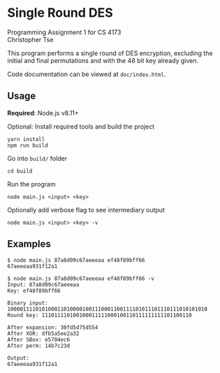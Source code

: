 # Single Round DES

Programming Assignment 1 for CS 4173  
Christopher Tse

This program performs a single round of DES encryption, excluding the initial and final permutations and with the 48 bit key already given.

Code documentation can be viewed at `doc/index.html`.

## Usage
**Required**: Node.js v8.11+

Optional: Install required tools and build the project
```
yarn install
npm run build
```

Go into `build/` folder
```
cd build
```

Run the program
```
node main.js <input> <key>
```

Optionally add verbose flag to see intermediary output
```
node main.js <input> <key> -v
```

## Examples
```
$ node main.js 87a8d09c67aeeeaa ef48f89bff66
67aeeeaa931f12a1

$ node main.js 87a8d09c67aeeeaa ef48f89bff66 -v
Input: 87a8d09c67aeeeaa
Key: ef48f89bff66

Binary input: 1000011110101000110100001001110001100111101011101110111010101010
Round key: 111011110100100011111000100110111111111101100110

After expansion: 30fd5d75d554
After XOR: dfb5a5ee2a32
After SBox: e5704ec6
After perm: 14b7c23d

Output:
67aeeeaa931f12a1
```
